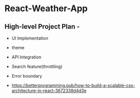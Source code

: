 # React-Weather-App

## High-level Project Plan -

- UI Implementation
- theme
- API Integration
- Search feature(throttling)
- Error boundary

- https://betterprogramming.pub/how-to-build-a-scalable-css-architecture-in-react-3672338d4d3e
